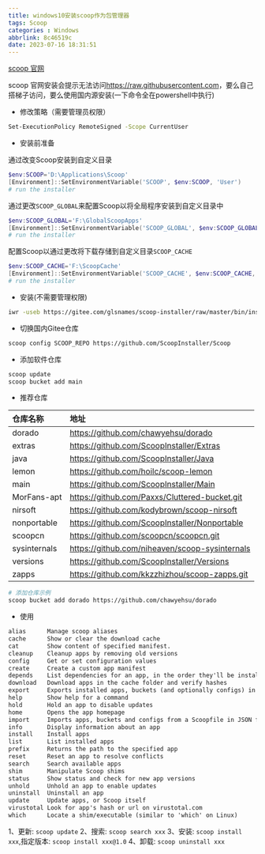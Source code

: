 ```yaml
---
title: windows10安装scoop作为包管理器
tags: Scoop
categories : Windows
abbrlink: 8c46519c
date: 2023-07-16 18:31:51
---
```


[scoop 官网](https://scoop.sh/)

scoop 官网安装会提示无法访问<https://raw.githubusercontent.com>，要么自己搭梯子访问，要么使用国内源安装(一下命令全在powershell中执行)

- 修改策略（需要管理员权限）

```bash
Set-ExecutionPolicy RemoteSigned -Scope CurrentUser
```

- 安装前准备

通过改变Scoop安装到自定义目录

```powershell
$env:SCOOP='D:\Applications\Scoop'
[Environment]::SetEnvironmentVariable('SCOOP', $env:SCOOP, 'User')
# run the installer
```

通过更改`SCOOP_GLOBAL`来配置Scoop以将全局程序安装到自定义目录中

```powershell
$env:SCOOP_GLOBAL='F:\GlobalScoopApps'
[Environment]::SetEnvironmentVariable('SCOOP_GLOBAL', $env:SCOOP_GLOBAL, 'Machine')
# run the installer
```

配置Scoop以通过更改将下载存储到自定义目录`SCOOP_CACHE`

```powershell
$env:SCOOP_CACHE='F:\ScoopCache'
[Environment]::SetEnvironmentVariable('SCOOP_CACHE', $env:SCOOP_CACHE, 'Machine')
# run the installer
```

- 安装(不需要管理权限)

```bash
iwr -useb https://gitee.com/glsnames/scoop-installer/raw/master/bin/install.ps1 | iex
```

- 切换国内Gitee仓库

```bash
scoop config SCOOP_REPO https://github.com/ScoopInstaller/Scoop
```

- 添加软件仓库

```bash
scoop update
scoop bucket add main
```

- 推荐仓库

|仓库名称|地址|
|:---|:---|
|dorado      |<https://github.com/chawyehsu/dorado>            |
|extras      |<https://github.com/ScoopInstaller/Extras>       |
|java        |<https://github.com/ScoopInstaller/Java>         |
|lemon       |<https://github.com/hoilc/scoop-lemon>           |
|main        |<https://github.com/ScoopInstaller/Main>         |
|MorFans-apt |<https://github.com/Paxxs/Cluttered-bucket.git>  |
|nirsoft     |<https://github.com/kodybrown/scoop-nirsoft>     |
|nonportable |<https://github.com/ScoopInstaller/Nonportable>  |
|scoopcn     |<https://github.com/scoopcn/scoopcn.git>         |
|sysinternals|<https://github.com/niheaven/scoop-sysinternals> |
|versions    |<https://github.com/ScoopInstaller/Versions>     |
|zapps       |<https://github.com/kkzzhizhou/scoop-zapps.git>  |

```bash
# 添加仓库示例
scoop bucket add dorado https://github.com/chawyehsu/dorado
```

- 使用

```txt
alias      Manage scoop aliases
cache      Show or clear the download cache
cat        Show content of specified manifest.
cleanup    Cleanup apps by removing old versions
config     Get or set configuration values
create     Create a custom app manifest
depends    List dependencies for an app, in the order they'll be installed
download   Download apps in the cache folder and verify hashes
export     Exports installed apps, buckets (and optionally configs) in JSON format
help       Show help for a command
hold       Hold an app to disable updates
home       Opens the app homepage
import     Imports apps, buckets and configs from a Scoopfile in JSON format
info       Display information about an app
install    Install apps
list       List installed apps
prefix     Returns the path to the specified app
reset      Reset an app to resolve conflicts
search     Search available apps
shim       Manipulate Scoop shims
status     Show status and check for new app versions
unhold     Unhold an app to enable updates
uninstall  Uninstall an app
update     Update apps, or Scoop itself
virustotal Look for app's hash or url on virustotal.com
which      Locate a shim/executable (similar to 'which' on Linux)
```

1、更新: `scoop update`
2、搜索: `scoop search xxx`
3、安装: `scoop install xxx`,指定版本: `scoop install xxx@1.0`
4、卸载: `scoop uninstall xxx`
